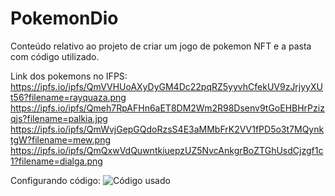 # PokemonDio
Conteúdo relativo ao projeto de criar um jogo de pokemon NFT e a pasta com código utilizado.


Link dos pokemons no IFPS: <br>
https://ipfs.io/ipfs/QmVVHUoAXyDyGM4Dc22pqRZ5yyvhCfekUV9zJrjyyXUt56?filename=rayquaza.png
https://ipfs.io/ipfs/Qmeh7RpAFHn6aET8DM2Wm2R98Dsenv9tGoEHBHrPzizqjs?filename=palkia.jpg
https://ipfs.io/ipfs/QmWvjGepGQdoRzsS4E3aMMbFrK2VV1fPD5o3t7MQynktgW?filename=mew.png
https://ipfs.io/ipfs/QmQxwVdQuwntkiuepzUZ5NvcAnkgrBoZTGhUsdCjzgf1c1?filename=dialga.png

Configurando código:
![](https://i.imgur.com/ISnv0eG.png "Código usado")
